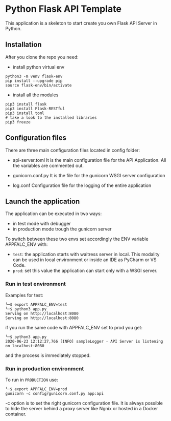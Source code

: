 # Python Flask API Template

This application is a skeleton to start create you own Flask API Server in Python.

## Installation

After you clone the repo you need:

- install python virtual env

```shell
python3 -m venv flask-env
pip install --upgrade pip
source flask-env/bin/activate
```

- install all the modules

```shell
pip3 install flask
pip3 install Flask-RESTful
pip3 install toml
# take a look to the installed libraries
pip3 freeze
```

## Configuration files

There are three main configuration files located in config folder:

- api-server.toml
It is the main configuration file for the API Application. All the variables are commented out.

- gunicorn.conf.py
It is the file for the gunicorn WSGI server configuration

- log.conf
Configuration file for the logging of the entire application

## Launch the application

The application can be executed in two ways:

- in test mode with debugger
- in production mode trough the gunicorn server

To switch between these two envs set accordingly the ENV variable APPFALC_ENV with:

- `test`: the application starts with waitress server in local. This modality can be used in local environment or inside an IDE as PyCharm or VS Code.
- `prod`: set this value the application can start only with a WSGI server.

### Run in test environment

Examples for test:

```shell
╰─$ export APPFALC_ENV=test
╰─$ python3 app.py
Serving on http://localhost:8080
Serving on http://localhost:8080
```

if you run the same code with APPFALC_ENV set to prod you get:

```shell
╰─$ python3 app.py
2020-06-23 12:12:27,766 [INFO] sampleLogger - API Server is listening on localhost:8080
```

and the process is immediately stopped.

### Run in production environment

To run in `PRODUCTION` use:

```shell
╰─$ export APPFALC_ENV=prod
gunicorn -c config/gunicorn.conf.py app:api
```

-c option is to set the right gunicorn configuration file.
It is always possible to hide the server behind a proxy server like Ngnix or hosted in a Docker container.
